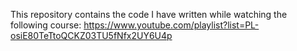 This repository contains the code I have written while watching the following course: https://www.youtube.com/playlist?list=PL-osiE80TeTtoQCKZ03TU5fNfx2UY6U4p
